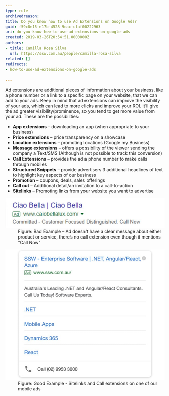 ```yaml
---
type: rule
archivedreason: 
title: Do you know how to use Ad Extensions on Google Ads?
guid: f59c8e15-e17b-4528-9eac-cfaf00222963
uri: do-you-know-how-to-use-ad-extensions-on-google-ads
created: 2019-03-26T20:54:51.0000000Z
authors:
- title: Camilla Rosa Silva
  url: https://ssw.com.au/people/camilla-rosa-silva
related: []
redirects:
- how-to-use-ad-extensions-on-google-ads

---
```


Ad extensions are additional pieces of information about your business, like a phone number or a link to a specific page on your website, that we can add to your ads. Keep in mind that ad extensions can improve the visibility of your ads, which can lead to more clicks and improve your ROI. It’ll give the ad greater visibility/prominence, so you tend to get more value from your ad. These are the possibilities:

<!--endintro-->

* **App extensions** – downloading an app (when appropriate to your business)
* **Price extensions** – price transparency on a showcase
* **Location extensions** – promoting locations (Google my Business)
* **Message extensions** – offers a possibility of the viewer sending the company a Text/SMS (Although is not possible to track this conversion)
* **Call Extensions** – provides the ad a phone number to make calls through mobiles
* **Structured Snippets** – provide advertisers 3 additional headlines of text to highlight key aspects of our business
* **Promotion** – coupons, deals, sales offerings
* **Call out** – Additional detail/an invitation to a call-to-action
* **Sitelinks** – Promoting links from your website you want to advertise

<dl class="badImage"><dt>
      <img src="google-ad-no-ad-extension.jpg" alt="google-ad-no-ad-extension.jpg">
   </dt><dd>Figure: Bad Example – Ad doesn't have a clear message about either product or service, there’s no call extension even though it mentions "Call Now"<br></dd></dl><dl class="goodImage"><dt><img src="google-ad-extension.jpg" alt="google-ad-extension.jpg"><br></dt><dd>Figure: Good Example - Sitelinks and Call extensions on one of our mobile ads</dd></dl>
